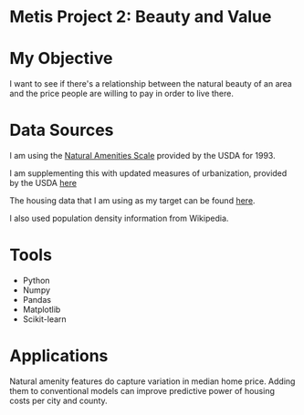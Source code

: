 # Metis Project 2: Beauty and Value

# My Objective
I want to see if there's a relationship between the natural beauty of an area and the price people are willing to pay in order to live there. 

# Data Sources
I am using the [Natural Amenities Scale](https://www.ers.usda.gov/data-products/natural-amenities-scale.aspx) provided by the USDA for 1993. 

I am supplementing this with updated measures of urbanization, provided by the USDA [here](https://www.ers.usda.gov/data-products/rural-urban-continuum-codes.aspx)

The housing data that I am using as my target can be found [here](https://www.nar.realtor/research-and-statistics/housing-statistics/metropolitan-median-area-prices-and-affordability).

I also used population density information from Wikipedia. 

# Tools
- Python
- Numpy
- Pandas
- Matplotlib
- Scikit-learn

# Applications
Natural amenity features do capture variation in median home price. Adding them to conventional models can improve predictive power of housing costs per city and county. 
